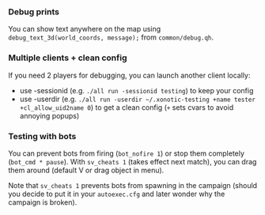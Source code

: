 ### Debug prints

You can show text anywhere on the map using `debug_text_3d(world_coords, message);` from `common/debug.qh`.

### Multiple clients + clean config

If you need 2 players for debugging, you can launch another client locally:
 - use -sessionid (e.g. `./all run -sessionid testing`) to keep your config
 - use -userdir (e.g. `./all run -userdir ~/.xonotic-testing +name tester +cl_allow_uid2name 0`) to get a clean config (`+` sets cvars to avoid annoying popups)

### Testing with bots

You can prevent bots from firing (`bot_nofire 1`) or stop them completely (`bot_cmd * pause`). With `sv_cheats 1` (takes effect next match), you can drag them around (default V or drag object in menu).

Note that `sv_cheats 1` prevents bots from spawning in the campaign (should you decide to put it in your `autoexec.cfg` and later wonder why the campaign is broken).
